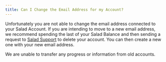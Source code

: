 ```yaml
---
title: Can I Change the Email Address for my Account?
---
```


Unfortunately you are not able to change the email address connected to your Salad Account. If you are intending to move
to a new email address, we recommend spending the last of your Salad Balance and then sending a request to
[Salad Support](/docs/guides/your-pc/216-how-to-create-a-support-ticket) to delete your account. You can then create a
new one with your new email address.

We are unable to transfer any progress or information from old accounts.
